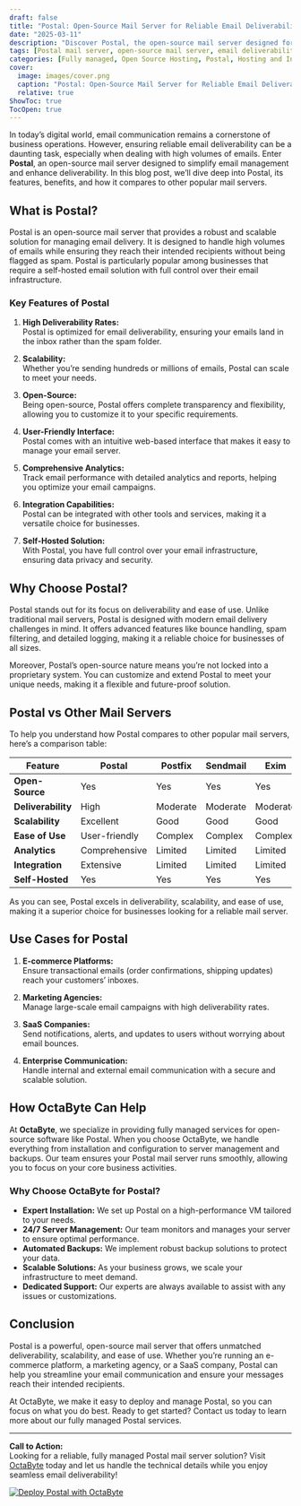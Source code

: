 ```yaml
---
draft: false
title: "Postal: Open-Source Mail Server for Reliable Email Deliverability"
date: "2025-03-11"
description: "Discover Postal, the open-source mail server designed for reliable email deliverability. Learn how Postal simplifies email management, enhances deliverability, and why it’s a top choice for businesses. Compare Postal with other mail servers and explore its features, benefits, and use cases."
tags: [Postal mail server, open-source mail server, email deliverability, self-hosted email server, Postal vs other mail servers, managed email services, OctaByte, open-source software, email server management, reliable email delivery]
categories: [Fully managed, Open Source Hosting, Postal, Hosting and Infrastructure, Email]
cover:
  image: images/cover.png
  caption: "Postal: Open-Source Mail Server for Reliable Email Deliverability"
  relative: true
ShowToc: true
TocOpen: true
---
```



In today’s digital world, email communication remains a cornerstone of business operations. However, ensuring reliable email deliverability can be a daunting task, especially when dealing with high volumes of emails. Enter **Postal**, an open-source mail server designed to simplify email management and enhance deliverability. In this blog post, we’ll dive deep into Postal, its features, benefits, and how it compares to other popular mail servers.

## What is Postal?

Postal is an open-source mail server that provides a robust and scalable solution for managing email delivery. It is designed to handle high volumes of emails while ensuring they reach their intended recipients without being flagged as spam. Postal is particularly popular among businesses that require a self-hosted email solution with full control over their email infrastructure.

### Key Features of Postal

1. **High Deliverability Rates:**  
   Postal is optimized for email deliverability, ensuring your emails land in the inbox rather than the spam folder.

2. **Scalability:**  
   Whether you’re sending hundreds or millions of emails, Postal can scale to meet your needs.

3. **Open-Source:**  
   Being open-source, Postal offers complete transparency and flexibility, allowing you to customize it to your specific requirements.

4. **User-Friendly Interface:**  
   Postal comes with an intuitive web-based interface that makes it easy to manage your email server.

5. **Comprehensive Analytics:**  
   Track email performance with detailed analytics and reports, helping you optimize your email campaigns.

6. **Integration Capabilities:**  
   Postal can be integrated with other tools and services, making it a versatile choice for businesses.

7. **Self-Hosted Solution:**  
   With Postal, you have full control over your email infrastructure, ensuring data privacy and security.

## Why Choose Postal?

Postal stands out for its focus on deliverability and ease of use. Unlike traditional mail servers, Postal is designed with modern email delivery challenges in mind. It offers advanced features like bounce handling, spam filtering, and detailed logging, making it a reliable choice for businesses of all sizes.

Moreover, Postal’s open-source nature means you’re not locked into a proprietary system. You can customize and extend Postal to meet your unique needs, making it a flexible and future-proof solution.

## Postal vs Other Mail Servers

To help you understand how Postal compares to other popular mail servers, here’s a comparison table:

| Feature                | Postal               | Postfix              | Sendmail             | Exim                 |
|------------------------|----------------------|----------------------|----------------------|----------------------|
| **Open-Source**        | Yes                  | Yes                  | Yes                  | Yes                  |
| **Deliverability**     | High                 | Moderate             | Moderate             | Moderate             |
| **Scalability**        | Excellent            | Good                 | Good                 | Good                 |
| **Ease of Use**        | User-friendly        | Complex              | Complex              | Complex              |
| **Analytics**          | Comprehensive        | Limited              | Limited              | Limited              |
| **Integration**        | Extensive            | Limited              | Limited              | Limited              |
| **Self-Hosted**        | Yes                  | Yes                  | Yes                  | Yes                  |

As you can see, Postal excels in deliverability, scalability, and ease of use, making it a superior choice for businesses looking for a reliable mail server.

## Use Cases for Postal

1. **E-commerce Platforms:**  
   Ensure transactional emails (order confirmations, shipping updates) reach your customers’ inboxes.

2. **Marketing Agencies:**  
   Manage large-scale email campaigns with high deliverability rates.

3. **SaaS Companies:**  
   Send notifications, alerts, and updates to users without worrying about email bounces.

4. **Enterprise Communication:**  
   Handle internal and external email communication with a secure and scalable solution.

## How OctaByte Can Help

At **OctaByte**, we specialize in providing fully managed services for open-source software like Postal. When you choose OctaByte, we handle everything from installation and configuration to server management and backups. Our team ensures your Postal mail server runs smoothly, allowing you to focus on your core business activities.

### Why Choose OctaByte for Postal?

- **Expert Installation:** We set up Postal on a high-performance VM tailored to your needs.
- **24/7 Server Management:** Our team monitors and manages your server to ensure optimal performance.
- **Automated Backups:** We implement robust backup solutions to protect your data.
- **Scalable Solutions:** As your business grows, we scale your infrastructure to meet demand.
- **Dedicated Support:** Our experts are always available to assist with any issues or customizations.

## Conclusion

Postal is a powerful, open-source mail server that offers unmatched deliverability, scalability, and ease of use. Whether you’re running an e-commerce platform, a marketing agency, or a SaaS company, Postal can help you streamline your email communication and ensure your messages reach their intended recipients.

At OctaByte, we make it easy to deploy and manage Postal, so you can focus on what you do best. Ready to get started? Contact us today to learn more about our fully managed Postal services.

---

**Call to Action:**  
Looking for a reliable, fully managed Postal mail server solution? Visit [OctaByte](https://octabyte.io) today and let us handle the technical details while you enjoy seamless email deliverability!

[![Deploy Postal with OctaByte](/images/deploy-on-octabyte.png)](https://octabyte.io/fully-managed-open-source-services/hosting-and-infrastructure/email/postal)
